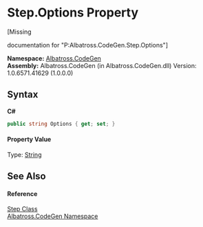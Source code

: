 # Step.Options Property 
 

\[Missing <summary> documentation for "P:Albatross.CodeGen.Step.Options"\]

**Namespace:**&nbsp;<a href="DCDDD28E">Albatross.CodeGen</a><br />**Assembly:**&nbsp;Albatross.CodeGen (in Albatross.CodeGen.dll) Version: 1.0.6571.41629 (1.0.0.0)

## Syntax

**C#**<br />
``` C#
public string Options { get; set; }
```


#### Property Value
Type: <a href="http://msdn2.microsoft.com/en-us/library/s1wwdcbf" target="_blank">String</a>

## See Also


#### Reference
<a href="97A19E51">Step Class</a><br /><a href="DCDDD28E">Albatross.CodeGen Namespace</a><br />